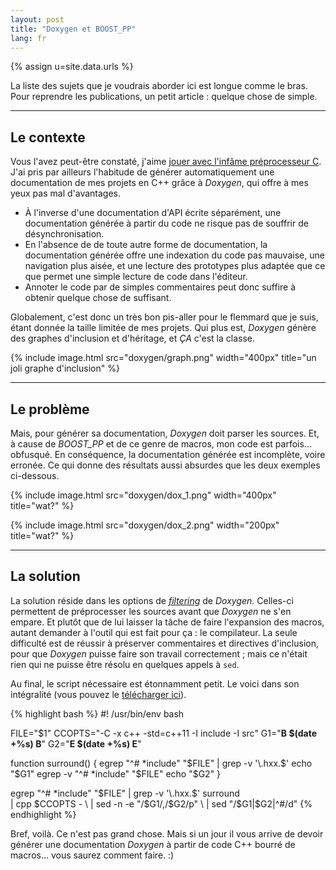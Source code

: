 ```yaml
---
layout: post
title: "Doxygen et BOOST_PP"
lang: fr
---
```


{% assign u=site.data.urls %}

La liste des sujets que je voudrais aborder ici est longue comme le
bras. Pour reprendre les publications, un petit article : quelque chose
de simple.

---

## Le contexte

Vous l'avez peut-être constaté, j'aime
[jouer avec l'infâme préprocesseur C](/fr/2014/05/29/cpp-madness.html). J'ai
pris par ailleurs l'habitude de générer automatiquement une
documentation de mes projets en C++ grâce à *Doxygen*, qui offre à mes
yeux pas mal d'avantages.

* À l'inverse d'une documentation d'API écrite séparément, une
  documentation générée à partir du code ne risque pas de souffrir de
  désynchronisation.
* En l'absence de de toute autre forme de documentation, la
  documentation générée offre une indexation du code pas mauvaise, une
  navigation plus aisée, et une lecture des prototypes plus adaptée que
  ce que permet une simple lecture de code dans l'éditeur.
* Annoter le code par de simples commentaires peut donc suffire à
  obtenir quelque chose de suffisant.

Globalement, c'est donc un très bon pis-aller pour le flemmard que je
suis, étant donnée la taille limitée de mes projets. Qui plus est,
*Doxygen* génère des graphes d'inclusion et d'héritage, et *ÇA* c'est la
classe.

{% include image.html src="doxygen/graph.png" width="400px" title="un joli graphe d'inclusion" %}

---

## Le problème

Mais, pour générer sa documentation, *Doxygen* doit parser les
sources. Et, à cause de *BOOST_PP* et de ce genre de macros, mon code
est parfois... obfusqué. En conséquence, la documentation générée est
incomplète, voire erronée. Ce qui donne des résultats
aussi absurdes que les deux exemples ci-dessous.

{% include image.html src="doxygen/dox_1.png" width="400px" title="wat?" %}

{% include image.html src="doxygen/dox_2.png" width="200px" title="wat?" %}

---

## La solution

La solution réside dans les options de
[*filtering*](https://www.doxygen.nl/manual/config.html#cfg_input_filter)
de *Doxygen*. Celles-ci permettent de préprocesser les sources avant que
*Doxygen* ne s'en empare. Et plutôt que de lui laisser la tâche de faire
l'expansion des macros, autant demander à l'outil qui est fait pour ça :
le compilateur. La seule difficulté est de réussir à préserver
commentaires et directives d'inclusion, pour que *Doxygen* puisse faire
son travail correctement ; mais ce n'était rien qui ne puisse être
résolu en quelques appels à `sed`.

Au final, le script nécessaire est étonnamment petit. Le voici dans son
intégralité (vous pouvez le [télécharger ici](/files/filter.sh)).

{% highlight bash %}
#! /usr/bin/env bash

FILE="$1"
CCOPTS="-C -x c++ -std=c++11 -I include -I src"
G1="__________B $(date +%s) B__________"
G2="__________E $(date +%s) E__________"

function surround()
{
    egrep    "^# *include" "$FILE" | grep -v '\.hxx.$'
    echo "$G1"
    egrep -v "^# *include" "$FILE"
    echo "$G2"
}

egrep "^# *include" "$FILE" | grep -v '\.hxx.$'
surround                       \
    | cpp $CCOPTS -            \
    | sed -n -e "/$G1/,/$G2/p" \
    | sed "/$G1\|$G2\|^#/d"
{% endhighlight %}

Bref, voilà. Ce n'est pas grand chose. Mais si un jour il vous arrive de
devoir générer une documentation *Doxygen* à partir de code C++ bourré de
macros... vous saurez comment faire. :)
